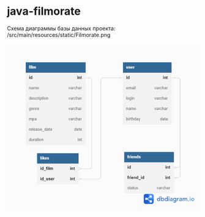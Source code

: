 # java-filmorate

Cхема диаграммы базы данных проекта:
/src/main/resources/static/Filmorate.png

![Cхема диаграммы базы данных проекта](https://github.com/SergeyGray/java-filmorate/blob/add-friends-likes/src/main/resources/static/Filmorate.png)
